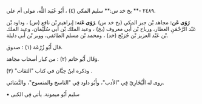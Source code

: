 ٢٤٨٩ -** بخ خد س:** سليم المكي (٤) ، أَبُو عُبَيد اللَّه، مولى أم علي.

**رَوَى عَن:** مجاهد بْن جبر المكي (بخ خد س) .**رَوَى عَنه:** إبراهيم بْن نافع (س) ، وداود بْن عَبْد الرَّحْمَنِ العطار، ورباح بْن أَبي معروف (بخ) ، وعبد الملك بْن أَبي سُلَيْمان، وعبد الملك بْن عَبْد العزيز بْن جُرَيْج (خد) ، ومحمد بْن مسلم الطائفي، ووبر بْن أَبي دليلة.

قال أَبُو زُرْعَة (١) : صدوق.

وَقَال أَبُو حاتم (٢) : من كبار أصحاب مجاهد.

وذكره ابنُ حِبَّان في كتاب "الثقات" (٣) .

روى له الْبُخَارِيّ فِي "الأدب"، وأَبُو داود فِي "الناسخ والمنسوخ"، والنَّسَائي.

• سليم أَبُو ميمونة. يأتي فِي الكنى